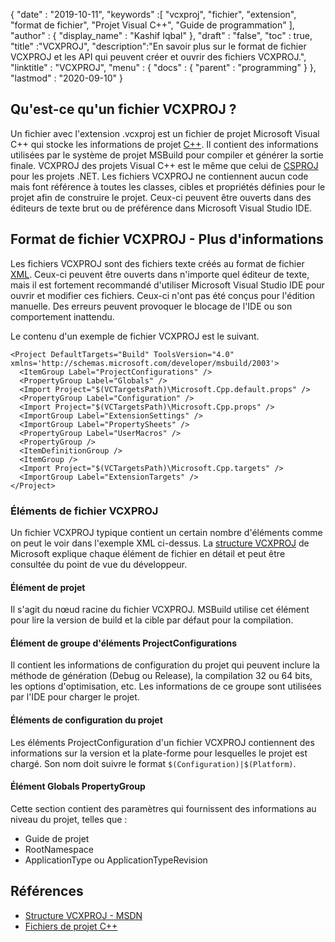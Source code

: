{
  "date" : "2019-10-11",
  "keywords" :[ "vcxproj", "fichier", "extension", "format de fichier", "Projet Visual C++", "Guide de programmation" ],
  "author" : {
    "display_name" : "Kashif Iqbal"
},
  "draft" : "false",
  "toc" : true,
  "title" :"VCXPROJ",
  "description":"En savoir plus sur le format de fichier VCXPROJ et les API qui peuvent créer et ouvrir des fichiers VCXPROJ.",
  "linktitle" : "VCXPROJ",
  "menu" : {
    "docs" : {
      "parent" : "programming"
}
},
  "lastmod" : "2020-09-10"
}

## Qu'est-ce qu'un fichier VCXPROJ ?

Un fichier avec l'extension .vcxproj est un fichier de projet Microsoft Visual C++ qui stocke les informations de projet [C++](/fr/programming/cpp/). Il contient des informations utilisées par le système de projet MSBuild pour compiler et générer la sortie finale. VCXPROJ des projets Visual C++ est le même que celui de [CSPROJ](/fr/programming/csproj/) pour les projets .NET. Les fichiers VCXPROJ ne contiennent aucun code mais font référence à toutes les classes, cibles et propriétés définies pour le projet afin de construire le projet. Ceux-ci peuvent être ouverts dans des éditeurs de texte brut ou de préférence dans Microsoft Visual Studio IDE.


## Format de fichier VCXPROJ - Plus d'informations

Les fichiers VCXPROJ sont des fichiers texte créés au format de fichier [XML](/fr/web/xml/). Ceux-ci peuvent être ouverts dans n'importe quel éditeur de texte, mais il est fortement recommandé d'utiliser Microsoft Visual Studio IDE pour ouvrir et modifier ces fichiers. Ceux-ci n'ont pas été conçus pour l'édition manuelle. Des erreurs peuvent provoquer le blocage de l'IDE ou son comportement inattendu.

Le contenu d'un exemple de fichier VCXPROJ est le suivant.

```
<Project DefaultTargets="Build" ToolsVersion="4.0" xmlns='http://schemas.microsoft.com/developer/msbuild/2003'>
  <ItemGroup Label="ProjectConfigurations" />
  <PropertyGroup Label="Globals" />
  <Import Project="$(VCTargetsPath)\Microsoft.Cpp.default.props" />
  <PropertyGroup Label="Configuration" />
  <Import Project="$(VCTargetsPath)\Microsoft.Cpp.props" />
  <ImportGroup Label="ExtensionSettings" />
  <ImportGroup Label="PropertySheets" />
  <PropertyGroup Label="UserMacros" />
  <PropertyGroup />
  <ItemDefinitionGroup />
  <ItemGroup />
  <Import Project="$(VCTargetsPath)\Microsoft.Cpp.targets" />
  <ImportGroup Label="ExtensionTargets" />
</Project>
```
### Éléments de fichier VCXPROJ

Un fichier VCXPROJ typique contient un certain nombre d'éléments comme on peut le voir dans l'exemple XML ci-dessus. La [structure VCXPROJ](https://learn.microsoft.com/en-us/cpp/build/reference/vcxproj-file-structure?view=msvc-160) de Microsoft explique chaque élément de fichier en détail et peut être consultée du point de vue du développeur.

#### Élément de projet

Il s'agit du nœud racine du fichier VCXPROJ. MSBuild utilise cet élément pour lire la version de build et la cible par défaut pour la compilation.

#### Élément de groupe d'éléments ProjectConfigurations

Il contient les informations de configuration du projet qui peuvent inclure la méthode de génération (Debug ou Release), la compilation 32 ou 64 bits, les options d'optimisation, etc. Les informations de ce groupe sont utilisées par l'IDE pour charger le projet.

#### Éléments de configuration du projet

Les éléments ProjectConfiguration d'un fichier VCXPROJ contiennent des informations sur la version et la plate-forme pour lesquelles le projet est chargé. Son nom doit suivre le format `$(Configuration)|$(Platform)`.

#### Élément Globals PropertyGroup

Cette section contient des paramètres qui fournissent des informations au niveau du projet, telles que :

* Guide de projet
* RootNamespace
* ApplicationType ou ApplicationTypeRevision


## Références

* [Structure VCXPROJ - MSDN](https://learn.microsoft.com/en-us/cpp/build/reference/vcxproj-file-structure?view=msvc-160)
* [Fichiers de projet C++](https://learn.microsoft.com/en-us/cpp/build/reference/project-files?view=msvc-160)

